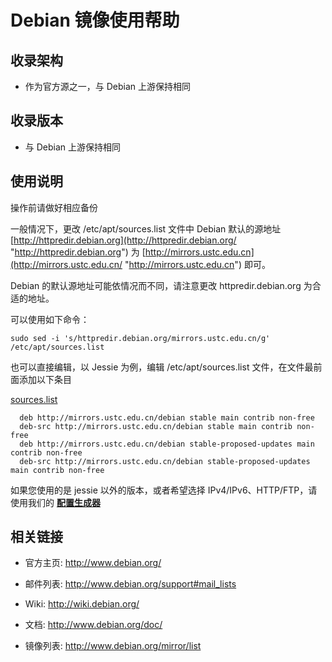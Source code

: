 ---
---

# Debian 镜像使用帮助

## 收录架构

- 作为官方源之一，与 Debian 上游保持相同

## 收录版本

- 与 Debian 上游保持相同

## 使用说明

操作前请做好相应备份

一般情况下，更改 /etc/apt/sources.list 文件中 Debian 默认的源地址 [http://httpredir.debian.org](http://httpredir.debian.org/ "http://httpredir.debian.org") 为 [http://mirrors.ustc.edu.cn](http://mirrors.ustc.edu.cn/ "http://mirrors.ustc.edu.cn") 即可。

Debian 的默认源地址可能依情况而不同，请注意更改 httpredir.debian.org 为合适的地址。

可以使用如下命令：

    sudo sed -i 's/httpredir.debian.org/mirrors.ustc.edu.cn/g' /etc/apt/sources.list

也可以直接编辑，以 Jessie 为例，编辑 /etc/apt/sources.list 文件，在文件最前面添加以下条目

[sources.list](/wiki/_export/code/mirrors/help/sources435f.list?codeblock=0 "下载片段")

      deb http://mirrors.ustc.edu.cn/debian stable main contrib non-free
      deb-src http://mirrors.ustc.edu.cn/debian stable main contrib non-free
      deb http://mirrors.ustc.edu.cn/debian stable-proposed-updates main contrib non-free
      deb-src http://mirrors.ustc.edu.cn/debian stable-proposed-updates main contrib non-free

如果您使用的是 jessie 以外的版本，或者希望选择 IPv4/IPv6、HTTP/FTP，请使用我们的 **[配置生成器](https://mirrors.ustc.edu.cn/repogen/ "https://mirrors.ustc.edu.cn/repogen/")**

## 相关链接

- 官方主页: <http://www.debian.org/>

- 邮件列表: <http://www.debian.org/support#mail_lists>

- Wiki: <http://wiki.debian.org/>

- 文档: <http://www.debian.org/doc/>

- 镜像列表: <http://www.debian.org/mirror/list>
